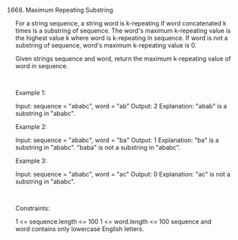 1668. Maximum Repeating Substring

For a string sequence, a string word is k-repeating if word concatenated k times is a substring of sequence. The word's maximum k-repeating value is the highest value k where word is k-repeating in sequence. If word is not a substring of sequence, word's maximum k-repeating value is 0.

Given strings sequence and word, return the maximum k-repeating value of word in sequence.

 

Example 1:

Input: sequence = "ababc", word = "ab"
Output: 2
Explanation: "abab" is a substring in "ababc".


Example 2:

Input: sequence = "ababc", word = "ba"
Output: 1
Explanation: "ba" is a substring in "ababc". "baba" is not a substring in "ababc".


Example 3:

Input: sequence = "ababc", word = "ac"
Output: 0
Explanation: "ac" is not a substring in "ababc". 


 

Constraints:

1 <= sequence.length <= 100
1 <= word.length <= 100
sequence and word contains only lowercase English letters.